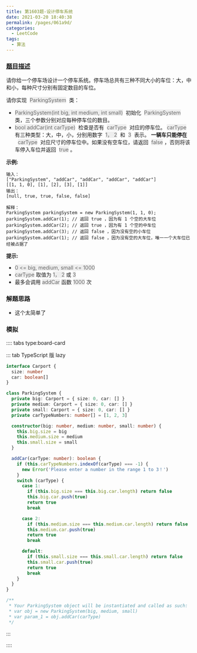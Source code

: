 ```yaml
---
title: 第1603题-设计停车系统
date: 2021-03-20 18:40:38
permalink: /pages/061a9d/
categories:
  - LeetCode
tags:
  - 算法
---
```


### [题目描述](https://leetcode-cn.com/problems/design-parking-system/)

请你给一个停车场设计一个停车系统。停车场总共有三种不同大小的车位：大，中和小，每种尺寸分别有固定数目的车位。

请你实现  <span style="background: #eee; color: #666;">ParkingSystem</span>  类：

- <span style="background: #eee; color: #666;">ParkingSystem(int big, int medium, int small)</span>  初始化  <span style="background: #eee; color: #666;">ParkingSystem</span>  类，三个参数分别对应每种停车位的数目。
- <span style="background: #eee; color: #666;">bool addCar(int carType)</span>  检查是否有  <span style="background: #eee; color: #666;">carType</span>  对应的停车位。 <span style="background: #eee; color: #666;">carType</span>  有三种类型：大，中，小，分别用数字  <span style="background: #eee; color: #666;">1， 2</span>  和  <span style="background: #eee; color: #666;">3</span>  表示。 **一辆车只能停在**   <span style="background: #eee; color: #666;">carType</span>  对应尺寸的停车位中。如果没有空车位，请返回  <span style="background: #eee; color: #666;">false</span> ，否则将该车停入车位并返回  <span style="background: #eee; color: #666;">true</span> 。

<!-- more -->

**示例:**

```
输入：
["ParkingSystem", "addCar", "addCar", "addCar", "addCar"]
[[1, 1, 0], [1], [2], [3], [1]]
输出：
[null, true, true, false, false]

解释：
ParkingSystem parkingSystem = new ParkingSystem(1, 1, 0);
parkingSystem.addCar(1); // 返回 true ，因为有 1 个空的大车位
parkingSystem.addCar(2); // 返回 true ，因为有 1 个空的中车位
parkingSystem.addCar(3); // 返回 false ，因为没有空的小车位
parkingSystem.addCar(1); // 返回 false ，因为没有空的大车位，唯一一个大车位已经被占据了
```

**提示:**

- <span style="background: #eee; color: #666;">0 <= big, medium, small <= 1000</span>
- <span style="background: #eee; color: #666;">carType</span> 取值为 <span style="background: #eee; color: #666;">1， 2</span> 或 <span style="background: #eee; color: #666;">3</span>
- 最多会调用 <span style="background: #eee; color: #666;">addCar</span> 函数 <span style="background: #eee; color: #666;">1000</span> 次

### 解题思路

- 这个太简单了

### 模拟

:::: tabs type:board-card

::: tab TypeScript 版 lazy

```TypeScript
interface Carport {
  size: number
  car: boolean[]
}

class ParkingSystem {
  private big: Carport = { size: 0, car: [] }
  private medium: Carport = { size: 0, car: [] }
  private small: Carport = { size: 0, car: [] }
  private carTypeNumbers: number[] = [1, 2, 3]

  constructor(big: number, medium: number, small: number) {
    this.big.size = big
    this.medium.size = medium
    this.small.size = small
  }

  addCar(carType: number): boolean {
    if (this.carTypeNumbers.indexOf(carType) === -1) {
      new Error('Please enter a number in the range 1 to 3！')
    }
    switch (carType) {
      case 1:
        if (this.big.size === this.big.car.length) return false
        this.big.car.push(true)
        return true
        break

      case 2:
        if (this.medium.size === this.medium.car.length) return false
        this.medium.car.push(true)
        return true
        break

      default:
        if (this.small.size === this.small.car.length) return false
        this.small.car.push(true)
        return true
        break
    }
  }
}

/**
 * Your ParkingSystem object will be instantiated and called as such:
 * var obj = new ParkingSystem(big, medium, small)
 * var param_1 = obj.addCar(carType)
 */
```

:::

::::
